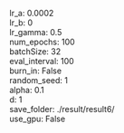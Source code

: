 lr_a: 0.0002  
lr_b: 0  
lr_gamma: 0.5  
num_epochs: 100  
batchSize: 32  
eval_interval: 100  
burn_in: False  
random_seed: 1  
alpha: 0.1  
d: 1  
save_folder: ./result/result6/  
use_gpu: False  
